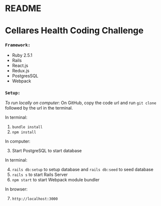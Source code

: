 # README
# Cellares Health Coding Challenge

### `Framework:`

* Ruby 2.5.1
* Rails
* React.js
* Redux.js
* PostgresSQL
* Webpack

### `Setup:`
*To run locally on computer*:
On GitHub, copy the code url and run `git clone` followed by the url in the terminal.

In terminal: 
 1. `bundle install`
 2. `npm install`
 
In computer: 

 3. Start PostgreSQL to start database
 
In terminal: 

 4. `rails db:setup` to setup database and `rails db:seed` to seed database
 5. `rails s` to start Rails Server
 6. `npm start` to start Webpack module bundler

In browser: 

 7. `http://localhost:3000`